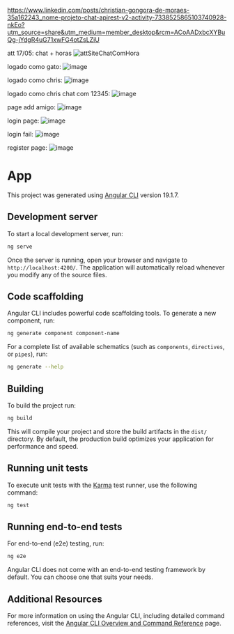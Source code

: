 https://www.linkedin.com/posts/christian-gongora-de-moraes-35a162243_nome-projeto-chat-apirest-v2-activity-7338525865103740928-nkEo?utm_source=share&utm_medium=member_desktop&rcm=ACoAADxbcXYBuQg-jYdgR4uG71xwFG4otZsLZiU


att 17/05:
chat + horas
![attSiteChatComHora](https://github.com/user-attachments/assets/dd367d15-dde0-4415-8311-f7f048f8b90d)

logado como gato:
![image](https://github.com/user-attachments/assets/b080b1f4-cc03-4ebb-9eff-18aa27511384)

logado como chris: 
![image](https://github.com/user-attachments/assets/16fb111f-16ee-43b3-abef-57174695f34e)

logado como chris chat com 12345:
![image](https://github.com/user-attachments/assets/f172f17f-9688-4200-8ff6-490349ea143f)

page add amigo:
![image](https://github.com/user-attachments/assets/8f16e201-a930-44dd-9c2c-2eac12a5d7da)

login page:
![image](https://github.com/user-attachments/assets/d1deb0e4-e5ad-4a8e-b7e0-741090716ced)

login fail:
![image](https://github.com/user-attachments/assets/12e5d1ea-b108-4078-baab-6e93b5f0dffd)

register page:
![image](https://github.com/user-attachments/assets/8ccb3220-6f9e-4199-8193-4cd6a0473b45)







# App

This project was generated using [Angular CLI](https://github.com/angular/angular-cli) version 19.1.7.

## Development server

To start a local development server, run:

```bash
ng serve
```

Once the server is running, open your browser and navigate to `http://localhost:4200/`. The application will automatically reload whenever you modify any of the source files.

## Code scaffolding

Angular CLI includes powerful code scaffolding tools. To generate a new component, run:

```bash
ng generate component component-name
```

For a complete list of available schematics (such as `components`, `directives`, or `pipes`), run:

```bash
ng generate --help
```

## Building

To build the project run:

```bash
ng build
```

This will compile your project and store the build artifacts in the `dist/` directory. By default, the production build optimizes your application for performance and speed.

## Running unit tests

To execute unit tests with the [Karma](https://karma-runner.github.io) test runner, use the following command:

```bash
ng test
```

## Running end-to-end tests

For end-to-end (e2e) testing, run:

```bash
ng e2e
```

Angular CLI does not come with an end-to-end testing framework by default. You can choose one that suits your needs.

## Additional Resources

For more information on using the Angular CLI, including detailed command references, visit the [Angular CLI Overview and Command Reference](https://angular.dev/tools/cli) page.
